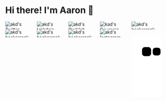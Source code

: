 # Hi there! I'm Aaron 👋
<a href="https://twitter.com/aaronhaddad_">
  <img align="left" alt="akd's Twitter" width="100px" height="25px" src="https://img.shields.io/badge/Twitter-1DA1F2?style=for-the-badge&logo=Twitter&logoColor=white" />
</a>
<a href="https://www.linkedin.com/in/haddadaaron/">
  <img align="left" alt="akd's Linkdein" width="100px" height="25px" src="https://img.shields.io/badge/Linkedin-0A66C2?style=for-the-badge&logo=Linkedin&logoColor=white" />
</a>
<a href="https://www.qwiklabs.com/public_profiles/e4a32e85-10e8-4f7d-9c0f-f825feeb91cd">
  <img align="left" alt="akd's Qwiklab" width="100px" height="25px" src="https://img.shields.io/badge/Qwiklabs-F5CD0E?style=for-the-badge&logo=Qwiklabs&logoColor=black" />
</a>
  <a href="https://www.coursera.org/user/7d6bccbfe3f5d6757038594112fd23af">
  <img align="left" alt="kad's Coursera" width="100px" height="25px" src="https://img.shields.io/badge/Coursera-0056D2?style=for-the-badge&logo=Coursera&logoColor=white" />
</a>
<a href="https://www.credly.com/users/aaronhaddad_/badges">
  <img align="left" alt="akd's hackerrank" width="100px" height="25px" src="https://img.shields.io/badge/Credly-005850?style=for-the-badge&logo=Credly&logoColor=white" />
</a>
<a href="https://www.datacamp.com/profile/aaronhaddad">
  <img align="left" alt="akd's hackerrank" width="100px" height="25px" src="https://img.shields.io/badge/DataCamp-03ef62?style=for-the-badge&logo=DataCamp&logoColor=gray" />
</a>
<a href="https://www.hackerrank.com/aaronhaddad_">
  <img align="left" alt="akd's hackerrank" width="100px" height="25px" src="https://img.shields.io/badge/HackerRank-2EC866?style=for-the-badge&logo=HackerRank&logoColor=black" />
</a>
<a href="https://leetcode.com/aaronhaddad/">
  <img align="left" alt="akd's hackerrank" width="100px" height="25px" src="https://img.shields.io/badge/LeetCode-ffa116?style=for-the-badge&logo=LeetCode&logoColor=black" />
</a>
<a href="https://www.instagram.com/aaronhaddad_/">
  <img align="left" alt="akd's Instagram" width="100px" height="25px" src="https://img.shields.io/badge/Instagram-E4405F?style=for-the-badge&logo=instagram&logoColor=white" />
</a>
<br><br>


![snake svg](https://github.com/adityamangal1/adityamangal1/blob/output/github-contribution-grid-snake.svg)
